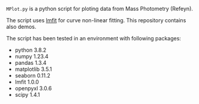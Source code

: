 `MPlot.py` is a python script for ploting data from Mass Photometry (Refeyn).  

The script uses [lmfit](https://lmfit.github.io/lmfit-py/model.html) for curve non-linear fitting. This repository contains also demos.  

The script has been tested in an environment with following packages:  
- python 3.8.2
- numpy 1.23.4
- pandas 1.3.4
- matplotlib 3.5.1
- seaborn 0.11.2
- lmfit 1.0.0
- openpyxl 3.0.6
- scipy 1.4.1
